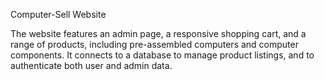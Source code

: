 Computer-Sell Website


The website features an admin page, a responsive shopping cart, and a range of products, including pre-assembled computers and computer components. It connects to a database to manage product listings, and to authenticate both user and admin data.
